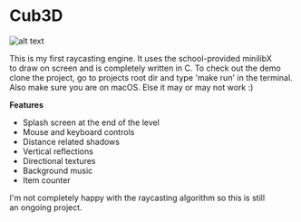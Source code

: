 # Cub3D

![alt text](https://i.imgur.com/8ULlqby.png)

This is my first raycasting engine. It uses the school-provided minilibX<br>
to draw on screen and is completely written in C. To check out the demo<br>
clone the project, go to projects root dir and type 'make run' in the terminal.<br>
Also make sure you are on macOS. Else it may or may not work :)

<b> Features </b><br>
<ul>
  <li>Splash screen at the end of the level</li>
  <li>Mouse and keyboard controls</li>
  <li>Distance related shadows</li>
  <li>Vertical reflections</li>
  <li>Directional textures</li>
  <li>Background music</li>
  <li>Item counter</li>
</ul>
  
I'm not completely happy with the raycasting algorithm so this is still<br>
an ongoing project.
